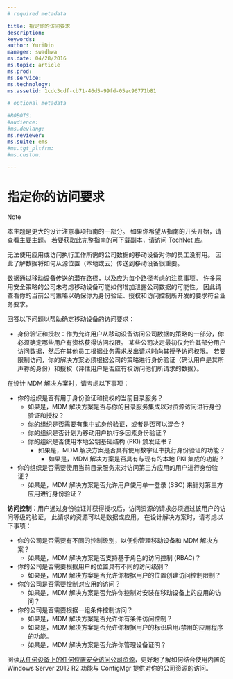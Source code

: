 ```yaml
---
# required metadata

title: 指定你的访问要求
description:
keywords:
author: YuriDio
manager: swadhwa
ms.date: 04/28/2016
ms.topic: article
ms.prod:
ms.service:
ms.technology:
ms.assetid: 1cdc3cdf-cb71-46d5-99fd-05ec96771b81

# optional metadata

#ROBOTS:
#audience:
#ms.devlang:
ms.reviewer: 
ms.suite: ems
#ms.tgt_pltfrm:
#ms.custom:

---
```


# 指定你的访问要求

>[!NOTE]
>本主题是更大的设计注意事项指南的一部分。 如果你希望从指南的开头开始，请查看[主要主题](mdm-design-considerations-guide.md)。 若要获取此完整指南的可下载副本，请访问 [TechNet 库](https://gallery.technet.microsoft.com/Mobile-Device-Management-7d401582)。

无法使用应用或访问执行工作所需的公司数据的移动设备对你的员工没有用。 因此了解数据将如何从源位置（本地或云）传送到移动设备很重要。 

数据通过移动设备传送的潜在路径，以及应为每个路径考虑的注意事项。 许多采用安全策略的公司未考虑移动设备可能如何增加泄露公司数据的可能性。 因此请查看你的当前公司策略以确保你为身份验证、授权和访问控制所开发的要求符合业务要求。
 
回答以下问题以帮助确定移动设备的访问要求：

- 身份验证和授权：作为允许用户从移动设备访问公司数据的策略的一部分，你必须确定哪些用户有资格获得访问权限。 某些公司决定最初仅允许其部分用户访问数据，然后在其他员工根据业务需求发出请求时向其授予访问权限。 若要限制访问，你的解决方案必须根据公司的策略进行身份验证（确认用户是其所声称的身份）和授权（评估用户是否应有权访问他们所请求的数据）。 

在设计 MDM 解决方案时，请考虑以下事项：

- 你的组织是否有用于身份验证和授权的当前目录服务？
    - 如果是，MDM 解决方案是否与你的目录服务集成以对资源访问进行身份验证和授权？
    - 你的组织是否需要有集中式身份验证，或者是否可以混合？
    - 你的组织是否计划为移动用户执行多因素身份验证？
    - 你的组织是否使用本地公钥基础结构 (PKI) 颁发证书？
        - 如果是，MDM 解决方案是否具有使用数字证书执行身份验证的功能？
            - 如果是，MDM 解决方案是否具有与现有的本地 PKI 集成的功能？
- 你的组织是否需要使用当前目录服务来对访问第三方应用的用户进行身份验证？
    - 如果是，MDM 解决方案是否允许用户使用单一登录 (SSO) 来针对第三方应用进行身份验证？


**访问控制**：用户通过身份验证并获得授权后，访问资源的请求必须通过该用户的访问等级的验证。 此请求的资源可以是数据或应用。 在设计解决方案时，请考虑以下事项：

- 你的公司是否需要有不同的控制级别，以便你管理移动设备和 MDM 解决方案？
    - 如果是，MDM 解决方案是否支持基于角色的访问控制 (RBAC)？
- 你的公司是否需要根据用户的位置具有不同的访问级别？
    - 如果是，MDM 解决方案是否允许你根据用户的位置创建访问控制限制？
- 你的公司是否需要控制对应用的访问？
    - 如果是，MDM 解决方案是否允许你控制对安装在移动设备上的应用的访问？
- 你的公司是否需要根据一组条件控制访问？
    - 如果是，MDM 解决方案是否允许你有条件访问控制？
    - 如果是，MDM 解决方案是否允许你根据用户的标识启用/禁用的应用程序的功能。
    - 如果是，MDM 解决方案是否允许你管理设备证明？

阅读[从任何设备上的任何位置安全访问公司资源](https://technet.microsoft.com/library/dn550982)，更好地了解如何结合使用内置的 Windows Server 2012 R2 功能与 ConfigMgr 提供对你的公司资源的访问。 


<!--HONumber=Apr16_HO2-->


